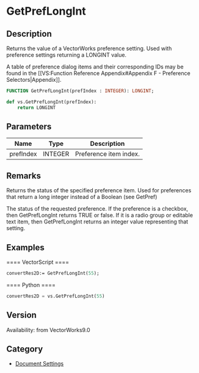 # GetPrefLongInt

## Description
Returns the value of a VectorWorks preference setting. Used with preference settings returning a LONGINT value.

A table of preference dialog items and their corresponding IDs may be found in the [[VS:Function Reference Appendix#Appendix F - Preference Selectors|Appendix]].

```pascal
FUNCTION GetPrefLongInt(prefIndex : INTEGER): LONGINT;
```

```python
def vs.GetPrefLongInt(prefIndex):
    return LONGINT
```

## Parameters
|Name|Type|Description|
|---|---|---|
|prefIndex|INTEGER|Preference item index.|

## Remarks
Returns the status of the specified preference item.  Used for preferences that return a long integer instead of a Boolean (see GetPref)

The status of the requested preference. If the preference is a checkbox, then GetPrefLongInt returns TRUE or false. If it is a radio group or editable text item, then GetPrefLongInt returns an integer value representing that setting.

## Examples
==== VectorScript ====
```pascal
convertRes2D:= GetPrefLongInt(55);
```
==== Python ====
```python
convertRes2D = vs.GetPrefLongInt(55)
```

## Version
Availability: from VectorWorks9.0

## Category
* [Document Settings](../Categories/Document%20Settings.md)
